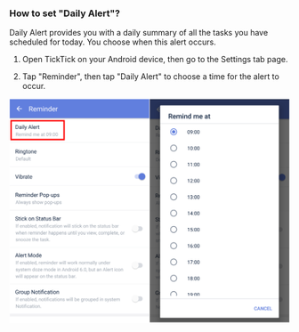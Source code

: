 ### How to set "Daily Alert"?

Daily Alert provides you with a daily summary of all the tasks you have scheduled for today. You choose when this alert occurs.

1. Open TickTick on your Android device, then go to the Settings tab page.

2. Tap "Reminder", then tap "Daily Alert" to choose a time for the alert to occur.

![](../../images/ticktick-android-app/reminder/3.5.5.png)

